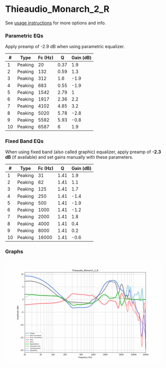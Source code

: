 # Thieaudio_Monarch_2_R
See [usage instructions](https://github.com/jaakkopasanen/AutoEq#usage) for more options and info.

### Parametric EQs
Apply preamp of -2.9 dB when using parametric equalizer.

|   # | Type    |   Fc (Hz) |    Q |   Gain (dB) |
|-----|---------|-----------|------|-------------|
|   1 | Peaking |        20 | 0.37 |         1.9 |
|   2 | Peaking |       132 | 0.59 |         1.3 |
|   3 | Peaking |       312 | 1.6  |        -1.9 |
|   4 | Peaking |       683 | 0.55 |        -1.9 |
|   5 | Peaking |      1542 | 2.79 |         1   |
|   6 | Peaking |      1917 | 2.36 |         2.2 |
|   7 | Peaking |      4102 | 4.85 |         3.2 |
|   8 | Peaking |      5020 | 5.78 |        -2.8 |
|   9 | Peaking |      5582 | 5.93 |        -0.8 |
|  10 | Peaking |      6587 | 6    |         1.9 |

### Fixed Band EQs
When using fixed band (also called graphic) equalizer, apply preamp of **-2.3 dB** (if available) and set gains manually with these parameters.

|   # | Type    |   Fc (Hz) |    Q |   Gain (dB) |
|-----|---------|-----------|------|-------------|
|   1 | Peaking |        31 | 1.41 |         1.9 |
|   2 | Peaking |        62 | 1.41 |         1.1 |
|   3 | Peaking |       125 | 1.41 |         1.7 |
|   4 | Peaking |       250 | 1.41 |        -1.4 |
|   5 | Peaking |       500 | 1.41 |        -1.9 |
|   6 | Peaking |      1000 | 1.41 |        -1.2 |
|   7 | Peaking |      2000 | 1.41 |         1.8 |
|   8 | Peaking |      4000 | 1.41 |         0.4 |
|   9 | Peaking |      8000 | 1.41 |         0.2 |
|  10 | Peaking |     16000 | 1.41 |        -0.6 |

### Graphs
![](./Thieaudio_Monarch_2_R.png)
